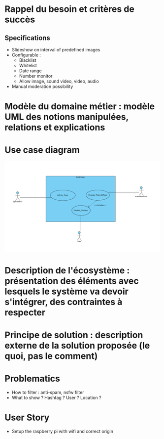 
# Rappel du besoin et critères de succès
## Specifications

- Slideshow on interval of predefined images
- Configurable : 
  - Blacklist
  - Whitelist
  - Date range
  - Number monitor
  - Allow image, sound video, video, audio
- Manual moderation possibility

# Modèle du domaine métier : modèle UML des notions manipulées, relations et explications

# Use case diagram

![Use case diagram](assets/usecase.png)


# Description de l'écosystème : présentation des éléments avec lesquels le système va devoir s'intégrer, des contraintes à respecter


# Principe de solution : description externe de la solution proposée (le quoi, pas le comment)


# Problematics

- How to filter : anti-spam, nsfw filter 
- What to show ? Hashtag ? User ? Location ?




# User Story

- Setup the raspberry pi with wifi and correct origin

